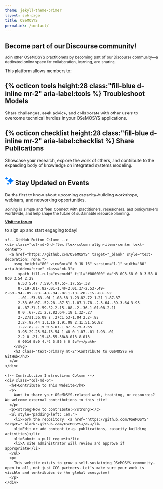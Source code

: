 ```yaml
---
theme: jekyll-theme-primer
layout: sub-page
title: OSeMOSYS
permalink: /contact/
---
```

<div class="container-lg p-responsive py-4 py-md-6 fade-in-center ">
<h2 class="alt-h2 text-center mb-3 mt-lg-6" id="more-than-just-code">
Become part of our Discourse community!</h2>
<p class="alt-lead text-gray text-center col-md-15 mx-auto" style="text-align: justify; font-size: 0.875em;">
  Join other OSeMOSYS practitioners by becoming part of our Discourse community—a dedicated online space for collaboration, learning, and sharing.</p>
  <p class="alt-lead text-gray text-justify-between col-md-15 mx-auto" style="text-align: justify;">This platform allows members to:</p>

 <div class="clearfix gutter-spacious">
    <div class="mb-3 mb-md-5 col-md-6 float-left">
      <h2 class="alt-h3 mb-2">
        {% octicon tools height:28 class:"fill-blue d-inline mr-2" aria-label:tools %}
        Troubleshoot Models 
      </h2>
      <p class="text-gray">Share challenges, seek advice, and collaborate with other users to overcome technical hurdles in your OSeMOSYS applications.</p>
    </div>
    <div class="mb-3 mb-md-5 col-md-6 float-left">
      <h2 class="alt-h3 mb-2">
        {% octicon checklist height:28 class:"fill-blue d-inline mr-2" aria-label:checklist %}
        Share Publications
      </h2>
      <p class="text-gray"> Showcase your research, explore the work of others, and contribute to the expanding body of knowledge on integrated systems modeling. </p>
    </div>
    <div class="mb-3 mb-md-5 col-md-6 float-left">
      <h2 class="alt-h3 mb-2">
        <img src="/assets/img/sparkles.svg" height="28" max-width = "160" class="fill: #007bff;" margin = "10" class="fill-blue" alt="">
        Stay Updated on Events
      </h2>
      <p class="text-gray">  Be the first to know about upcoming capacity-building workshops, webinars, and networking opportunities. 
      </p>
    </div>
  </div> 

  <p class="alt-lead text-gray text-justify-between col-md-15 mx-auto" style="text-align: justify; font-size: 0.875em;">Joining is simple and free! Connect with practitioners, researchers, and policymakers worldwide, and help shape the future of sustainable resource planning. <a href="https://forum.u4ria.org/"><p style="text-align: justify; font-size: 0.875em;"> <strong>Visit the forum</strong></p></a> to sign up and start engaging today! 
  </p>
</div>

<div class="container my-5">
  <div class="row align-items-start">

    <!-- GitHub Button Column -->
    <div class="col-md-6 d-flex flex-column align-items-center text-center">
      <a href="https://github.com/OSeMOSYS" target="_blank" style="text-decoration: none;">
        <svg height="80" viewBox="0 0 16 16" version="1.1" width="80" aria-hidden="true" class="mb-3">
          <path fill-rule="evenodd" fill="#000000" d="M8 0C3.58 0 0 3.58 0 8c0 3.54 2.29 
          6.53 5.47 7.59.4.07.55-.17.55-.38 
          0-.19-.01-.82-.01-1.49-2.01.37-2.53-.49-2.69-.94-.09-.23-.48-.94-.82-1.13-.28-.15-.68-.52
          -.01-.53.63-.01 1.08.58 1.23.82.72 1.21 1.87.87 
          2.33.66.07-.52.28-.87.51-1.07-1.78-.2-3.64-.89-3.64-3.95 
          0-.87.31-1.59.82-2.15-.08-.2-.36-1.01.08-2.11 
          0 0 .67-.21 2.2.82.64-.18 1.32-.27 
          2-.27s1.36.09 2 .27c1.53-1.04 2.2-.82 
          2.2-.82.44 1.1.16 1.91.08 2.11.51.56.82 
          1.27.82 2.15 0 3.07-1.87 3.75-3.65 
          3.95.29.25.54.73.54 1.48 0 1.07-.01 1.93-.01 
          2.2 0 .21.15.46.55.38A8.013 8.013 
          0 0016 8c0-4.42-3.58-8-8-8z"></path>
        </svg>
        <h3 class="text-primary mt-2">Contribute to OSeMOSYS on GitHub</h3>
      </a>
    </div>

    <!-- Contribution Instructions Column -->
    <div class="col-md-6">
      <h4>Contribute to This Website</h4>
      <p>
        Want to share your OSeMOSYS-related work, training, or resources? We welcome external contributions to this site!
      </p>
      <p><strong>How to contribute:</strong></p>
      <ul style="padding-left: 1em;">
        <li>Fork the repository: <a href="https://github.com/OSeMOSYS" target="_blank">github.com/OSeMOSYS</a></li>
        <li>Edit or add content (e.g. publications, capacity building activities)</li>
        <li>Submit a pull request</li>
        <li>A site administrator will review and approve if appropriate</li>
      </ul>
      <p>
        This website exists to grow a self-sustaining OSeMOSYS community—open to all, not just CCG partners. Let’s make sure your work is visible and contributes to the global ecosystem!
      </p>
    </div>

  </div>
</div>


<!-- <script>
    window.location.href = "/coming-soon/";
</script> -->
